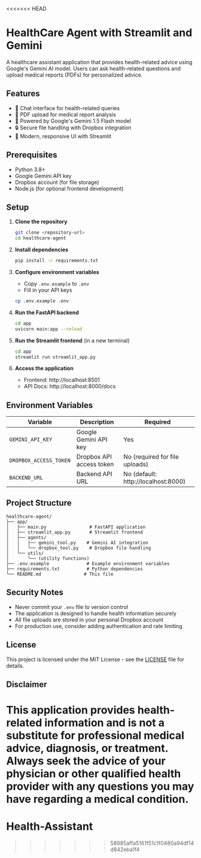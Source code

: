 <<<<<<< HEAD
# HealthCare Agent with Streamlit and Gemini

A healthcare assistant application that provides health-related advice using Google's Gemini AI model. Users can ask health-related questions and upload medical reports (PDFs) for personalized advice.

## Features

- 💬 Chat interface for health-related queries
- 📄 PDF upload for medical report analysis
- 🤖 Powered by Google's Gemini 1.5 Flash model
- 🔒 Secure file handling with Dropbox integration
- 🎨 Modern, responsive UI with Streamlit

## Prerequisites

- Python 3.8+
- Google Gemini API key
- Dropbox account (for file storage)
- Node.js (for optional frontend development)

## Setup

1. **Clone the repository**
   ```bash
   git clone <repository-url>
   cd healthcare-agent
   ```

2. **Install dependencies**
   ```bash
   pip install -r requirements.txt
   ```

3. **Configure environment variables**
   - Copy `.env.example` to `.env`
   - Fill in your API keys
   ```bash
   cp .env.example .env
   ```

4. **Run the FastAPI backend**
   ```bash
   cd app
   uvicorn main:app --reload
   ```

5. **Run the Streamlit frontend** (in a new terminal)
   ```bash
   cd app
   streamlit run streamlit_app.py
   ```

6. **Access the application**
   - Frontend: http://localhost:8501
   - API Docs: http://localhost:8000/docs

## Environment Variables

| Variable | Description | Required |
|----------|-------------|----------|
| `GEMINI_API_KEY` | Google Gemini API key | Yes |
| `DROPBOX_ACCESS_TOKEN` | Dropbox API access token | No (required for file uploads) |
| `BACKEND_URL` | Backend API URL | No (default: http://localhost:8000) |

## Project Structure

```
healthcare-agent/
├── app/
│   ├── main.py                # FastAPI application
│   ├── streamlit_app.py       # Streamlit frontend
│   ├── agents/
│   │   ├── gemini_tool.py    # Gemini AI integration
│   │   └── dropbox_tool.py    # Dropbox file handling
│   └── utils/
│       └── (utility functions)
├── .env.example              # Example environment variables
├── requirements.txt          # Python dependencies
└── README.md                # This file
```

## Security Notes

- Never commit your `.env` file to version control
- The application is designed to handle health information securely
- All file uploads are stored in your personal Dropbox account
- For production use, consider adding authentication and rate limiting

## License

This project is licensed under the MIT License - see the [LICENSE](LICENSE) file for details.

## Disclaimer

This application provides health-related information and is not a substitute for professional medical advice, diagnosis, or treatment. Always seek the advice of your physician or other qualified health provider with any questions you may have regarding a medical condition.
=======
# Health-Assistant
>>>>>>> 58985affa5161f51c1f0480a94df14d842eba1f4
